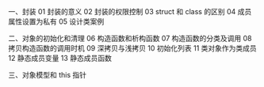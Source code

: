 一、封装
01 封装的意义
02 封装的权限控制
03 struct 和 class 的区别
04 成员属性设置为私有
05 设计类案例

二、对象的初始化和清理
06 构造函数和析构函数
07 构造函数的分类及调用
08 拷贝构造函数的调用时机
09 深拷贝与浅拷贝
10 初始化列表
11 类对象作为类成员
12 静态成员变量
13 静态成员函数

三、对象模型和 this 指针
